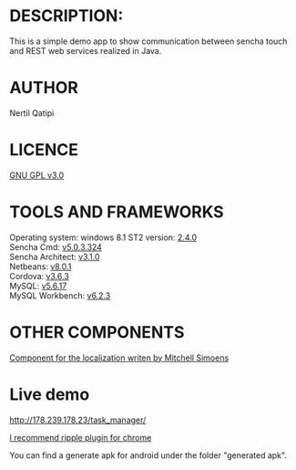 DESCRIPTION:
============
This is a simple demo app to show communication between sencha touch and REST web services realized in Java.

AUTHOR
======    
Nertil Qatipi

LICENCE
=======    
[GNU GPL v3.0](http://www.gnu.org/copyleft/gpl.html)    

TOOLS AND FRAMEWORKS
====================

Operating system: windows 8.1
ST2 version: [2.4.0](http://www.sencha.com/products/touch/)    
Sencha Cmd: [v5.0.3.324](http://www.sencha.com/products/sencha-cmd/)    
Sencha Architect: [v3.1.0](http://www.sencha.com/products/architect/)    
Netbeans: [v8.0.1](https://netbeans.org/)    
Cordova: [v3.6.3](http://cordova.apache.org/)    
MySQL: [v5.6.17](http://dev.mysql.com/downloads/windows/installer/)    
MySQL Workbench: [v6.2.3](http://www.mysql.it/products/workbench/)    

OTHER COMPONENTS
=================
[Component for the localization writen by Mitchell Simoens](https://github.com/mitchellsimoens/Ux.locale.Manager)    

Live demo
=========
http://178.239.178.23/task_manager/

[I recommend ripple plugin for chrome](https://chrome.google.com/webstore/detail/ripple-emulator-beta/geelfhphabnejjhdalkjhgipohgpdnoc)     

You can find a generate apk for android under the folder "generated apk".
